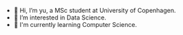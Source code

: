 - 👋 Hi, I’m yu, a MSc student at University of Copenhagen.
- 👀 I’m interested in Data Science.
- 🌱 I'm currently learning Computer Science.

<!---
yu-tracy/yu-tracy is a ✨ special ✨ repository because its `README.md` (this file) appears on your GitHub profile.
You can click the Preview link to take a look at your changes.
--->
